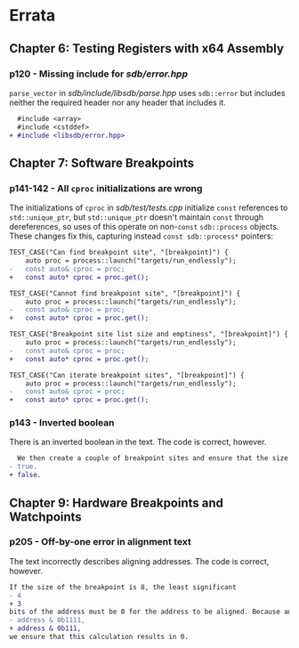 # Errata

## Chapter 6: Testing Registers with x64 Assembly

### p120 - Missing include for *sdb/error.hpp*

`parse_vector` in *sdb/include/libsdb/parse.hpp* uses `sdb::error` but includes neither the required header nor any header that includes it.

```diff
  #include <array>
  #include <cstddef>
+ #include <libsdb/error.hpp>
```
## Chapter 7: Software Breakpoints

### p141-142 - All `cproc` initializations are wrong

The initializations of `cproc` in *sdb/test/tests.cpp* initialize `const` references to `std::unique_ptr`, but `std::unique_ptr` doesn't maintain `const` through dereferences, so uses of this operate on non-`const` `sdb::process` objects. These changes fix this, capturing instead `const sdb::process*` pointers:

```diff
TEST_CASE("Can find breakpoint site", "[breakpoint]") {
    auto proc = process::launch("targets/run_endlessly");
-   const auto& cproc = proc;
+   const auto* cproc = proc.get();
```

```diff
TEST_CASE("Cannot find breakpoint site", "[breakpoint]") {
    auto proc = process::launch("targets/run_endlessly");
-   const auto& cproc = proc;
+   const auto* cproc = proc.get();
```

```diff
TEST_CASE("Breakpoint site list size and emptiness", "[breakpoint]") {
    auto proc = process::launch("targets/run_endlessly");
-   const auto& cproc = proc;
+   const auto* cproc = proc.get();
```

```diff
TEST_CASE("Can iterate breakpoint sites", "[breakpoint]") {
    auto proc = process::launch("targets/run_endlessly");
-   const auto& cproc = proc;
+   const auto* cproc = proc.get();
```

### p143 - Inverted boolean

There is an inverted boolean in the text. The code is correct, however.

```diff
  We then create a couple of breakpoint sites and ensure that the size increments as expected and that empty now returns
- true.
+ false.
```

## Chapter 9: Hardware Breakpoints and Watchpoints

### p205 - Off-by-one error in alignment text

The text incorrectly describes aligning addresses. The code is correct, however.

```diff
If the size of the breakpoint is 8, the least significant
- 4
+ 3
bits of the address must be 0 for the address to be aligned. Because address & (8 - 1) is
- address & 0b1111,
+ address & 0b111,
we ensure that this calculation results in 0.
```
